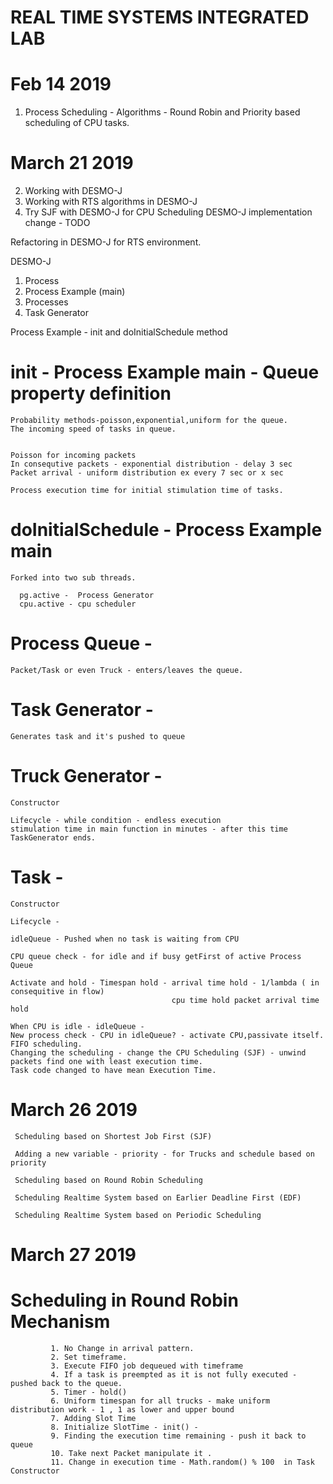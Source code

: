 # REAL TIME SYSTEMS INTEGRATED LAB

# Feb 14 2019

1. Process Scheduling - Algorithms - Round Robin and Priority based scheduling of CPU tasks.

# March 21 2019 

2. Working with DESMO-J
3. Working with RTS algorithms in DESMO-J
4. Try SJF with DESMO-J for CPU Scheduling DESMO-J implementation change - TODO


Refactoring in DESMO-J for RTS environment.

DESMO-J 
1. Process
2. Process Example (main)
3. Processes
4. Task Generator


Process Example - init and doInitialSchedule method

# init - Process Example main - Queue property definition

    Probability methods-poisson,exponential,uniform for the queue.
    The incoming speed of tasks in queue.
   

    Poisson for incoming packets
    In consequtive packets - exponential distribution - delay 3 sec
    Packet arrival - uniform distribution ex every 7 sec or x sec

    Process execution time for initial stimulation time of tasks.

# doInitialSchedule - Process Example main
    
    Forked into two sub threads.
    
      pg.active -  Process Generator 
      cpu.active - cpu scheduler
     

# Process Queue -

    Packet/Task or even Truck - enters/leaves the queue.


# Task Generator -
    Generates task and it's pushed to queue

# Truck Generator -

    Constructor
    
    Lifecycle - while condition - endless execution 
    stimulation time in main function in minutes - after this time TaskGenerator ends.
    
# Task - 
   
    Constructor
    
    Lifecycle -
    
    idleQueue - Pushed when no task is waiting from CPU
    
    CPU queue check - for idle and if busy getFirst of active Process Queue
    
    Activate and hold - Timespan hold - arrival time hold - 1/lambda ( in consequitive in flow)
                                        cpu time hold packet arrival time hold
    
    When CPU is idle - idleQueue - 
    New process check - CPU in idleQueue? - activate CPU,passivate itself.
    FIFO scheduling.
    Changing the scheduling - change the CPU Scheduling (SJF) - unwind packets find one with least execution time.
    Task code changed to have mean Execution Time.
 
 # March 26 2019
 
 
     Scheduling based on Shortest Job First (SJF)
 
     Adding a new variable - priority - for Trucks and schedule based on priority 
 
     Scheduling based on Round Robin Scheduling
     
     Scheduling Realtime System based on Earlier Deadline First (EDF)
     
     Scheduling Realtime System based on Periodic Scheduling

 # March 27 2019
 
 # Scheduling in Round Robin Mechanism 
 
             1. No Change in arrival pattern.
             2. Set timeframe.
             3. Execute FIFO job dequeued with timeframe 
             4. If a task is preempted as it is not fully executed - pushed back to the queue.
             5. Timer - hold() 
             6. Uniform timespan for all trucks - make uniform distribution work - 1 , 1 as lower and upper bound 
             7. Adding Slot Time 
             8. Initialize SlotTime - init() -  
             9. Finding the execution time remaining - push it back to queue 
             10. Take next Packet manipulate it .
             11. Change in execution time - Math.random() % 100  in Task Constructor
  
 
             
    
    
    
    
    
